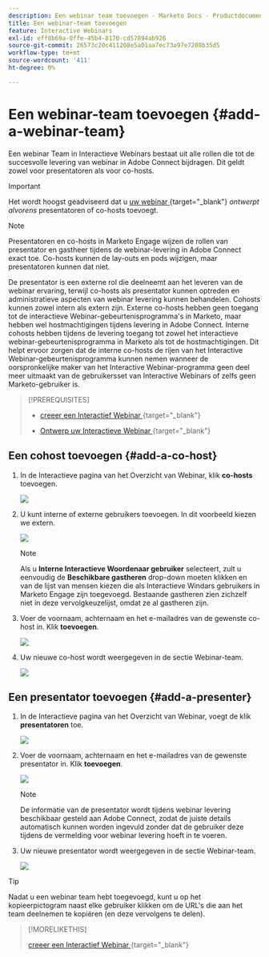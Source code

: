 ```yaml
---
description: Een webinar team toevoegen - Marketo Docs - Productdocumentatie
title: Een webinar-team toevoegen
feature: Interactive Webinars
exl-id: eff0b69a-0ffe-45b4-8170-cd57894ab926
source-git-commit: 26573c20c411208e5a01aa7ec73a97e7208b35d5
workflow-type: tm+mt
source-wordcount: '411'
ht-degree: 0%

---
```


# Een webinar-team toevoegen {#add-a-webinar-team}

Een webinar Team in Interactieve Webinars bestaat uit alle rollen die tot de succesvolle levering van webinar in Adobe Connect bijdragen. Dit geldt zowel voor presentatoren als voor co-hosts.

>[!IMPORTANT]
>
>Het wordt hoogst geadviseerd dat u [ uw webinar ](/help/marketo/product-docs/demand-generation/events/interactive-webinars/designing-interactive-webinars.md){target="_blank"} _ontwerpt alvorens_ presentatoren of co-hosts toevoegt.

>[!NOTE]
>
>Presentatoren en co-hosts in Marketo Engage wijzen de rollen van presentator en gastheer tijdens de webinar-levering in Adobe Connect exact toe. Co-hosts kunnen de lay-outs en pods wijzigen, maar presentatoren kunnen dat niet.

De presentator is een externe rol die deelneemt aan het leveren van de webinar ervaring, terwijl co-hosts als presentator kunnen optreden en administratieve aspecten van webinar levering kunnen behandelen. Cohosts kunnen zowel intern als extern zijn. Externe co-hosts hebben geen toegang tot de interactieve Webinar-gebeurtenisprogramma&#39;s in Marketo, maar hebben wel hostmachtigingen tijdens levering in Adobe Connect. Interne cohosts hebben tijdens de levering toegang tot zowel het interactieve webinar-gebeurtenisprogramma in Marketo als tot de hostmachtigingen. Dit helpt ervoor zorgen dat de interne co-hosts de rijen van het Interactive Webinar-gebeurtenisprogramma kunnen nemen wanneer de oorspronkelijke maker van het Interactive Webinar-programma geen deel meer uitmaakt van de gebruikersset van Interactive Webinars of zelfs geen Marketo-gebruiker is.

>[!PREREQUISITES]
>
>* [ creeer een Interactief Webinar ](/help/marketo/product-docs/demand-generation/events/interactive-webinars/create-an-interactive-webinar.md){target="_blank"}
>
>* [ Ontwerp uw Interactieve Webinar ](/help/marketo/product-docs/demand-generation/events/interactive-webinars/designing-interactive-webinars.md){target="_blank"}

## Een cohost toevoegen {#add-a-co-host}

1. In de Interactieve pagina van het Overzicht van Webinar, klik **co-hosts** toevoegen.

   ![](assets/add-a-webinar-team-1.png)

1. U kunt interne of externe gebruikers toevoegen. In dit voorbeeld kiezen we extern.

   ![](assets/add-a-webinar-team-2.png)

   >[!NOTE]
   >
   >Als u **Interne Interactieve Woordenaar gebruiker** selecteert, zult u eenvoudig de **Beschikbare gastheren** drop-down moeten klikken en van de lijst van mensen kiezen die als Interactieve Windars gebruikers in Marketo Engage zijn toegevoegd. Bestaande gastheren zien zichzelf niet in deze vervolgkeuzelijst, omdat ze al gastheren zijn.

1. Voer de voornaam, achternaam en het e-mailadres van de gewenste co-host in. Klik **toevoegen**.

   ![](assets/add-a-webinar-team-3.png)

1. Uw nieuwe co-host wordt weergegeven in de sectie Webinar-team.

   ![](assets/add-a-webinar-team-4.png)

## Een presentator toevoegen {#add-a-presenter}

1. In de Interactieve pagina van het Overzicht van Webinar, voegt de klik **presentatoren** toe.

   ![](assets/add-a-webinar-team-5.png)

1. Voer de voornaam, achternaam en het e-mailadres van de gewenste presentator in. Klik **toevoegen**.

   ![](assets/add-a-webinar-team-6.png)

   >[!NOTE]
   >
   >De informatie van de presentator wordt tijdens webinar levering beschikbaar gesteld aan Adobe Connect, zodat de juiste details automatisch kunnen worden ingevuld zonder dat de gebruiker deze tijdens de vermelding voor webinar levering hoeft in te voeren.

1. Uw nieuwe presentator wordt weergegeven in de sectie Webinar-team.

   ![](assets/add-a-webinar-team-7.png)

>[!TIP]
>
>Nadat u een webinar team hebt toegevoegd, kunt u op het kopieerpictogram naast elke gebruiker klikken om de URL&#39;s die aan het team deelnemen te kopiëren (en deze vervolgens te delen).

>[!MORELIKETHIS]
>
>[ creeer een Interactief Webinar ](/help/marketo/product-docs/demand-generation/events/interactive-webinars/create-an-interactive-webinar.md){target="_blank"}
